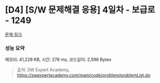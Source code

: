 # [D4] [S/W 문제해결 응용] 4일차 - 보급로 - 1249 

[문제 링크](https://swexpertacademy.com/main/code/problem/problemDetail.do?contestProbId=AV15QRX6APsCFAYD) 

### 성능 요약

메모리: 41,228 KB, 시간: 278 ms, 코드길이: 2,596 Bytes



> 출처: SW Expert Academy, https://swexpertacademy.com/main/code/problem/problemList.do